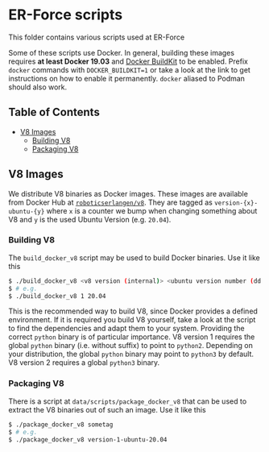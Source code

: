 # ER-Force scripts
This folder contains various scripts used at ER-Force

Some of these scripts use Docker.
In general, building these images requires **at least Docker 19.03** and [Docker BuildKit](https://docs.docker.com/develop/develop-images/build_enhancements/) to be enabled.
Prefix `docker` commands with `DOCKER_BUILDKIT=1` or take a look at the link to get instructions on how to enable it permanently.
`docker` aliased to Podman should also work.

## Table of Contents
- [V8 Images](#v8-images)
  * [Building V8](#building-v8)
  * [Packaging V8](#packaging-v8)

## V8 Images
We distribute V8 binaries as Docker images.
These images are available from Docker Hub at [`roboticserlangen/v8`](https://hub.docker.com/r/roboticserlangen/v8).
They are tagged as `version-{x}-ubuntu-{y}` where `x` is a counter we bump when changing something about V8 and `y` is the used Ubuntu Version (e.g. `20.04`).

### Building V8
The `build_docker_v8` script may be used to build Docker binaries.
Use it like this
```bash
$ ./build_docker_v8 <v8 version (internal)> <ubuntu version number (dd.dd)>
$ # e.g.
$ ./build_docker_v8 1 20.04
```
This is the recommended way to build V8, since Docker provides a defined environment.
If it is required you build V8 yourself, take a look at the script to find the dependencies and adapt them to your system.
Providing the correct `python` binary is of particular importance.
V8 version 1 requires the global `python` binary (i.e. without suffix) to point to `python2`.
Depending on your distribution, the global `python` binary may point to `python3` by default.
V8 version 2 requires a global `python3` binary.

### Packaging V8
There is a script at `data/scripts/package_docker_v8` that can be used to extract the V8 binaries out of such an image.
Use it like this
```bash
$ ./package_docker_v8 sometag
$ # e.g.
$ ./package_docker_v8 version-1-ubuntu-20.04
```
